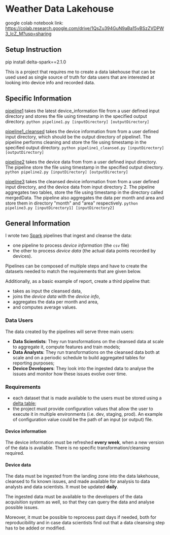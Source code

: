 # Weather Data Lakehouse
google colab notebook link: https://colab.research.google.com/drive/1QsZu394GuN9aBa15yBSzZVDPW3_IcZ_M?usp=sharing
## Setup Instruction
pip install delta-spark==2.1.0

This is a project that requires me to create a data lakehouse that can be used used as single source of truth for data users
that are interested at looking into device info and recorded data.
## Specific Information
[pipeline1](https://github.com/chiakangZacHung/Weather-Data-LakeHouse/blob/main/pipeline1.py) takes the latest device_information file from a user defined input directory and stores the file using timestamp in the specified output directory.
`python pipeline1.py [inputDirectory] [outputDirectory]`

[pipeline1_cleansed]([https://github.com/chiakangZacHung/Weather-Data-LakeHouse/blob/main/pipeline1.py](https://github.com/chiakangZacHung/Weather-Data-LakeHouse/blob/main/pipeline1_cleansed.py)) takes the device information from from a user defined input directory, which should be the output directory of pipeline1. The pipeline performs cleaning and store the file using timestamp in the specified output directory.
`python pipeline1_cleansed.py [inputDirectory] [outputDirectory]`

[pipeline2](https://github.com/chiakangZacHung/Weather-Data-LakeHouse/blob/main/pipeline2.py) takes the device data from from a user defined input directory. The pipeline store the file using timestamp in the specified output directory.
`python pipeline2.py [inputDirectory] [outputDirectory]`

[pipeline3](https://github.com/chiakangZacHung/Weather-Data-LakeHouse/blob/main/pipeline3.py) takes the cleansed device information from from a user defined input directory, and the device data from input directory 2. The pipeline aggregates two tables, store the file using timestamp in the directory called mergedData. The pipeline also aggregates the data per month and area and store them in directory "month" and "area" respectively.
`python pipeline3.py [inputDirectory1] [inputDirectory2]`
## General Information
I wrote two [Spark](https://spark.apache.org/) pipelines that ingest and cleanse the data:
* one pipeline to process *device information* (the `csv` file)
* the other to process *device data* (the actual data points recorded by devices).

Pipelines can be composed of multiple steps and have to create the datasets needed to match the
requirements that are given below.

Additionally, as a basic example of report, create a third pipeline that:

* takes as input the cleansed data,
* joins the *device data* with the *device info*,
* aggregates the data per month and area,
* and computes average values.

### Data Users

The data created by the pipelines will serve three main users:

* **Data Scientists**: They run transformations on the cleansed data at scale to aggregate it,
  compute features and train models;
* **Data Analysts**: They run transformations on the cleansed data both at scale and on a periodic
  schedule to build aggregated tables for reporting purposes;
* **Device Developers**: They look into the ingested data to analyse the issues and monitor how
  these issues evolve over time.

### Requirements


* each dataset that is made available to the users must be stored using a [delta
  table](https://delta.io/);
* the project must provide configuration values that allow the user to execute it in multiple
  environments (i.e. dev, staging, prod). An example of configuration value could be the path of an
  input (or output) file.

#### Device information

The device information must be refreshed **every
week**, when a new version of the data is available. There is no specific transformation/cleansing
required.

#### Device data

The data must be ingested from the landing zone into the data lakehouse, cleansed to fix known
issues, and made available for analysis to data analysts and data scientists. It must be updated
**daily**.

The ingested data must be available to the developers of the data acquisition system as well, so
that they can query the data and analyse possible issues.

Moreover, it must be possible to reprocess past days if needed, both for reproducibility and in case
data scientists find out that a data cleansing step has to be added or modified.
